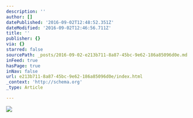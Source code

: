 ```yaml
---
description: ''
author: []
datePublished: '2016-09-02T12:48:52.351Z'
dateModified: '2016-09-02T12:46:56.711Z'
title: ''
publisher: {}
via: {}
starred: false
sourcePath: _posts/2016-09-02-e213b711-8a87-45bc-9e62-186a85096d0e.md
inFeed: true
hasPage: true
inNav: false
url: e213b711-8a87-45bc-9e62-186a85096d0e/index.html
_context: 'http://schema.org'
_type: Article

---
```

![](https://the-grid-user-content.s3-us-west-2.amazonaws.com/95db86e2-8836-4a23-b1ad-35884798bf5b.jpg)